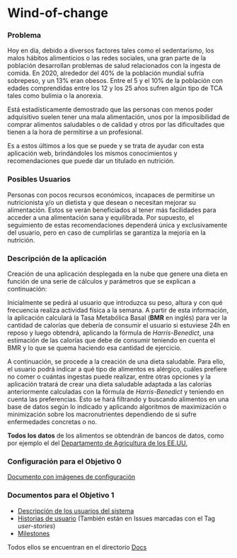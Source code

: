# Wind-of-change


### Problema
Hoy en día, debido a diversos factores tales como el sedentarismo, los malos hábitos alimenticios o las redes sociales, una gran parte de la población desarrollan problemas de salud relacionados con la ingesta de comida. En 2020, alrededor del 40% de la población mundial sufría sobrepeso, y un 13% eran obesos. Entre el 5 y el 10% de la población con edades comprendidas entre los 12 y los 25 años sufren algún tipo de TCA tales como bulimia o la anorexia.

Está estadísticamente demostrado que las personas con menos poder adquisitivo suelen tener una mala alimentación, unos por la imposibilidad de comprar alimentos saludables o de calidad y otros por las dificultades que tienen a la hora de permitirse a un profesional. 

Es a estos últimos a los que se puede y se trata de ayudar con esta aplicación web, brindándoles los mismos conocimientos y recomendaciones que puede dar un titulado en nutrición. 

### Posibles Usuarios
Personas con pocos recursos económicos, incapaces de permitirse un nutricionista y/o un dietista y que desean o necesitan mejorar su alimentación. 
Estos se verán beneficiados al tener más facilidades para acceder a una alimentación sana y equilibrada. Por supuesto, el seguimiento de estas recomendaciones dependerá única y exclusivamente del usuario, pero en caso de cumplirlas se garantiza la mejoría en la nutrición. 

### Descripción de la aplicación
Creación de una aplicación desplegada en la nube que genere una dieta en función de una serie de cálculos y parámetros que se explican a continuación:

Inicialmente se pedirá al usuario que introduzca su peso, altura y con qué frecuencia realiza actividad física a la semana. A partir de esta información, la aplicación calculará la Tasa Metabólica Basal (**BMR** en inglés) para ver la cantidad de calorías que debería de consumir el usuario si estuviese 24h en reposo y luego obtendrá, aplicando la fórmula de *Harris-Benedict*, una estimación de las calorías que debe de consumir teniendo en cuenta el BMR y lo que se quema haciendo esa cantidad de ejercicio.

A continuación, se procede a la creación de una dieta saludable. Para ello, el usuario podrá indicar a qué tipo de alimentos es alérgico, cuáles prefiere no comer o cuántas ingestas puede realizar, entre otras opciones y la aplicación tratará de crear una dieta saludable adaptada a las calorías anteriormente calculadas con la fórmula de *Harris-Benedict* y teniendo en cuenta las preferencias. Esto se hará filtrando y buscando alimentos en una base de datos según lo indicado y aplicando algoritmos de maximización o minimización sobre los macronutrientes dependiendo de si sufre enfermedades concretas o no. 

**Todos los datos** de los alimentos se obtendrán de bancos de datos, como por ejemplo el del [Departamento de Agricultura de los EE.UU. ](https://fdc.nal.usda.gov/download-datasets.html)

### Configuración para el Objetivo 0
[Documento con imágenes de configuración](Configuraciones/Images.md)

### Documentos para el Objetivo 1
- [Descripción de los usuarios del sistema](Docs/Personas.md)
- [Historias de usuario](Docs/HistoriasDeUsuario.md) (También están en Issues marcadas con el Tag *user-stories*)
- [Milestones](Docs/Milestones.md)

Todos ellos se encuentran en el directorio [Docs](Docs/)
